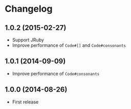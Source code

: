 # Changelog

## 1.0.2 (2015-02-27)

- Support JRuby
- Improve performance of `Code#[]` and `Code#consonants`

## 1.0.1 (2014-09-09)

- Improve performance of `Code#consonants`

## 1.0.0 (2014-08-26)

- First release

